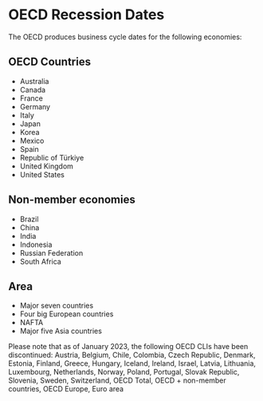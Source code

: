 # OECD Recession Dates

The OECD produces business cycle dates for the following economies:

## OECD Countries
- Australia
- Canada
- France
- Germany
- Italy
- Japan
- Korea
- Mexico
- Spain
- Republic of Türkiye
- United Kingdom
- United States

## Non-member economies
- Brazil
- China
- India
- Indonesia
- Russian Federation
- South Africa

## Area
- Major seven countries
- Four big European countries
- NAFTA
- Major five Asia countries

Please note that as of January 2023, the following OECD CLIs have been discontinued: Austria, Belgium, Chile, Colombia, Czech Republic, Denmark, Estonia, Finland, Greece, Hungary, Iceland, Ireland, Israel, Latvia, Lithuania, Luxembourg, Netherlands, Norway, Poland, Portugal, Slovak Republic, Slovenia, Sweden, Switzerland, OECD Total, OECD + non-member countries, OECD Europe, Euro area
